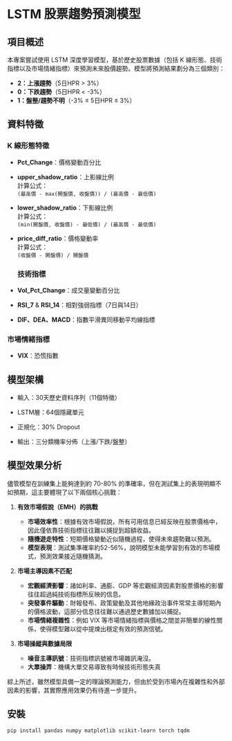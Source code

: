 # LSTM 股票趨勢預測模型

## 項目概述
本專案嘗試使用 LSTM 深度學習模型，基於歷史股票數據（包括 K 線形態、技術指標以及市場情緒指標）來預測未來股價趨勢。模型將預測結果劃分為三個類別：
- **2：上漲趨勢**（5日HPR > 3%）
- **0：下跌趨勢**（5日HPR < -3%）
- **1：盤整/趨勢不明**（-3% ≤ 5日HPR ≤ 3%）

## 資料特徵

### K 線形態特徵
- **Pct_Change**：價格變動百分比
- **upper_shadow_ratio**：上影線比例  
  計算公式：  
  `(最高價 - max(開盤價, 收盤價)) / (最高價 - 最低價)`
- **lower_shadow_ratio**：下影線比例  
  計算公式：  
  `(min(開盤價, 收盤價) - 最低價) / (最高價 - 最低價)`
- **price_diff_ratio**：價格變動率  
  計算公式：  
  `(收盤價 - 開盤價) / 開盤價`
  
  ### 技術指標
- **Vol_Pct_Change**：成交量變動百分比
- **RSI_7** & **RSI_14**：相對強弱指標（7日與14日）
- **DIF、DEA、MACD**：指數平滑異同移動平均線指標

### 市場情緒指標
- **VIX**：恐慌指數

## 模型架構

- 輸入：30天歷史資料序列（11個特徵）

- LSTM層：64個隱藏單元

- 正規化：30% Dropout

- 輸出：三分類機率分佈（上漲/下跌/盤整）

## 模型效果分析

儘管模型在訓練集上能夠達到約 70-80% 的準確率，但在測試集上的表現明顯不如預期，這主要體現了以下兩個核心挑戰：

1. **有效市場假說（EMH）的挑戰**
   
   - **市場效率性**：根據有效市場假說，所有可用信息已經反映在股票價格中，因此僅依靠技術指標往往難以捕捉到超額收益。
   - **隨機遊走特性**：短期價格變動近似隨機過程，使得未來趨勢難以預測。  
   - **模型表現**：測試集準確率約52-56%，說明模型未能學習到有效的市場模式，預測效果接近隨機猜測。

2. **市場主導因素不匹配**

   - **宏觀經濟影響**：諸如利率、通膨、GDP 等宏觀經濟因素對股票價格的影響往往超過純技術指標所反映的信息。  
   - **突發事件驅動**：財報發布、政策變動及其他地緣政治事件常常主導短期內的價格波動，這部分信息往往難以通過歷史數據加以捕捉。  
   - **市場情緒複雜性**：例如 VIX 等市場情緒指標與價格之間並非簡單的線性關係，使得模型難以從中提煉出穩定有效的預測信號。

3. **市場操縱與數據局限**

   - **噪音主導訊號**：技術指標訊號被市場雜訊淹沒。
   - **大單操弄**：機構大單交易導致有時候技術形態失真

綜上所述，雖然模型具備一定的理論預測能力，但由於受到市場內在複雜性和外部因素的影響，其實際應用效果仍有待進一步提升。

## 安裝

```
pip install pandas numpy matplotlib scikit-learn torch tqdm
```
